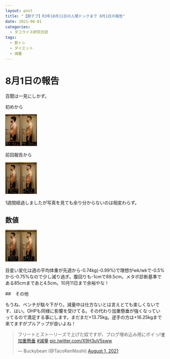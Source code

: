 ```yaml
---
layout: post
title: "【脱デブ】R3年10月11日の人間ドックまで 8月1日の報告"
date: 2021-08-01
categories:
  - タコライス研究日誌
tags:
  - 筋トレ
  - ダイエット
  - 減量
---
```

# 8月1日の報告

百聞は一見にしかず。

初めから

<a href="/assets/tacokennisshi/01AUG2021/IMG_4706.JPG"><img src="/assets/tacokennisshi/01AUG2021/IMG_4706.JPG" width="100" /> </a>

前回報告から

<a href="/assets/tacokennisshi/01AUG2021/IMG_4705.JPG"><img src="/assets/tacokennisshi/01AUG2021/IMG_4705.JPG" width="100" /> </a>

1週間経過しましたが写真を見ても余り分からないのは相変わらず。

## 数値

<a href="/assets/tacokennisshi/01AUG2021/metracker01AUG2021.png"><img src="/assets/tacokennisshi/01AUG2021/IMG_4705.JPG" width="100" /> </a>

目星い変化は週の平均体重が先週から-0.74kg(-0.99%)で理想がwk/wkで-0.5%から-0.75%なので少し減り過ぎ。腹回りも-1cmで89.5cm。メタボ診断基準である85cmまであと4.5cm。10月11日まで余裕やな！

##　その他

もうね、ベンチが駄々下がり。減量中は仕方ないとは言えとても楽しくないです、はい。OHPも同様に影響を受けてる。その代わり加重懸垂が強くなっていってるので満足する事にします。まだまだ+13.75kg。逆手の方は+16.25kgまで来てますがプルアップが良いよね！

<blockquote class="twitter-tweet" data-theme="dark"><p lang="ja" dir="ltr">フリートとストーリーズで上げた奴ですが、ブログ埋め込み用にポイっ‼️<a href="https://twitter.com/hashtag/%E5%8A%A0%E9%87%8D%E6%87%B8%E5%9E%82?src=hash&amp;ref_src=twsrc%5Etfw">#加重懸垂</a> <a href="https://twitter.com/hashtag/%E6%B8%9B%E9%87%8F?src=hash&amp;ref_src=twsrc%5Etfw">#減量</a> <a href="https://t.co/X9H3uV5sww">pic.twitter.com/X9H3uV5sww</a></p>&mdash; Buckybean (@TacoKenNisshi) <a href="https://twitter.com/TacoKenNisshi/status/1421664312259616769?ref_src=twsrc%5Etfw">August 1, 2021</a></blockquote> <script async src="https://platform.twitter.com/widgets.js" charset="utf-8"></script>
